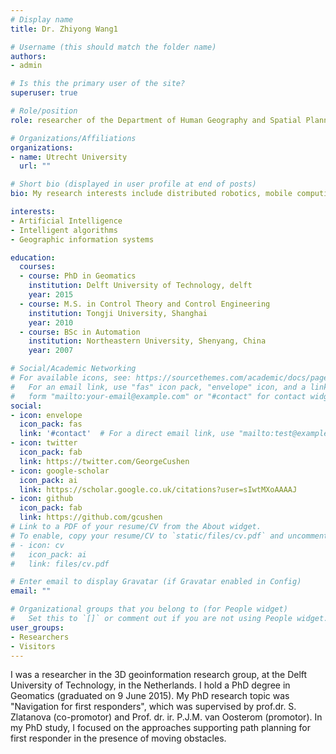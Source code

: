 ```yaml
---
# Display name
title: Dr. Zhiyong Wang1

# Username (this should match the folder name)
authors:
- admin

# Is this the primary user of the site?
superuser: true

# Role/position
role: researcher of the Department of Human Geography and Spatial Planning

# Organizations/Affiliations
organizations:
- name: Utrecht University
  url: ""

# Short bio (displayed in user profile at end of posts)
bio: My research interests include distributed robotics, mobile computing and programmable matter.

interests:
- Artificial Intelligence
- Intelligent algorithms
- Geographic information systems

education:
  courses:
  - course: PhD in Geomatics
    institution: Delft University of Technology, delft
    year: 2015
  - course: M.S. in Control Theory and Control Engineering
    institution: Tongji University, Shanghai
    year: 2010
  - course: BSc in Automation
    institution: Northeastern University, Shenyang, China
    year: 2007

# Social/Academic Networking
# For available icons, see: https://sourcethemes.com/academic/docs/page-builder/#icons
#   For an email link, use "fas" icon pack, "envelope" icon, and a link in the
#   form "mailto:your-email@example.com" or "#contact" for contact widget.
social:
- icon: envelope
  icon_pack: fas
  link: '#contact'  # For a direct email link, use "mailto:test@example.org".
- icon: twitter
  icon_pack: fab
  link: https://twitter.com/GeorgeCushen
- icon: google-scholar
  icon_pack: ai
  link: https://scholar.google.co.uk/citations?user=sIwtMXoAAAAJ
- icon: github
  icon_pack: fab
  link: https://github.com/gcushen
# Link to a PDF of your resume/CV from the About widget.
# To enable, copy your resume/CV to `static/files/cv.pdf` and uncomment the lines below.
# - icon: cv
#   icon_pack: ai
#   link: files/cv.pdf

# Enter email to display Gravatar (if Gravatar enabled in Config)
email: ""

# Organizational groups that you belong to (for People widget)
#   Set this to `[]` or comment out if you are not using People widget.
user_groups:
- Researchers
- Visitors
---
```


I was a researcher in the 3D geoinformation research group, at the Delft University of Technology, in the Netherlands. I hold a PhD degree in Geomatics (graduated on 9 June 2015). My PhD research topic was "Navigation for first responders", which was supervised by prof.dr. S. Zlatanova (co-promotor) and Prof. dr. ir. P.J.M. van Oosterom  (promotor). In my PhD study, I focused on the approaches supporting path planning for first responder in the presence of moving obstacles. 